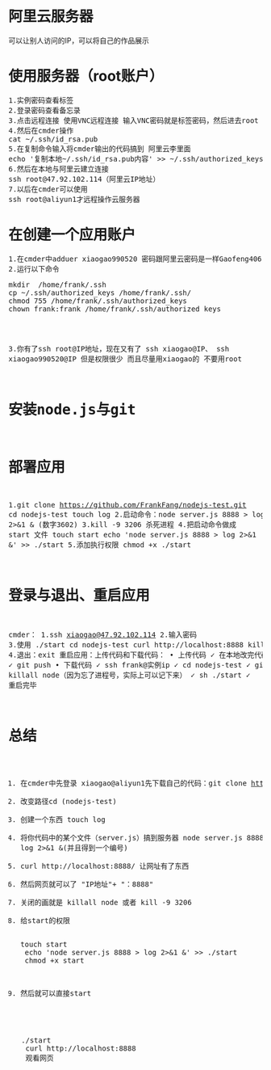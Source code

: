 # 阿里云服务器
可以让别人访问的IP，可以将自己的作品展示
# 使用服务器（root账户）
<pre>
1.实例密码查看标签
2.登录密码查看备忘录
3.点击远程连接 使用VNC远程连接 输入VNC密码就是标签密码，然后进去root + 密码（备忘录）
4.然后在cmder操作
cat ~/.ssh/id_rsa.pub
5.在复制命令输入将cmder输出的代码搞到 阿里云李里面
echo '复制本地~/.ssh/id_rsa.pub内容' >> ~/.ssh/authorized_keys
6.然后在本地与阿里云建立连接
ssh root@47.92.102.114（阿里云IP地址）
7.以后在cmder可以使用
ssh root@aliyun1才远程操作云服务器
</pre>
# 在创建一个应用账户
<pre>
1.在cmder中adduer xiaogao990520 密码跟阿里云密码是一样Gaofeng406
2.运行以下命令
<pre>
mkdir  /home/frank/.ssh
cp ~/.ssh/authorized_keys /home/frank/.ssh/
chmod 755 /home/frank/.ssh/authorized_keys
chown frank:frank /home/frank/.ssh/authorized_keys</pre>
3.你有了ssh root@IP地址，现在又有了 ssh xiaogao@IP、 ssh xiaogao990520@IP
但是权限很少 而且尽量用xiaogao的 不要用root
# 安装node.js与git
# 部署应用
1.git clone https://github.com/FrankFang/nodejs-test.git
cd nodejs-test
touch log
2.启动命令：node server.js 8888 > log 2>&1 & (数字3602)
3.kill -9 3206 杀死进程
4.把启动命令做成 start 文件 
touch start
echo 'node server.js 8888 > log 2>&1 &' >> ./start
5.添加执行权限 chmod +x ./start
# 登录与退出、重启应用
cmder：
1.ssh xiaogao@47.92.102.114
2.输入密码
3.使用
./start
cd nodejs-test
curl http://localhost:8888
killall node
4.退出：exit
重启应用：上传代码和下载代码：
• 上传代码
✓ 在本地改完代码
✓ git push
• 下载代码
✓ ssh frank@实例ip
✓ cd nodejs-test
✓ git pull
✓ killall node（因为忘了进程号，实际上可以记下来）
✓ sh ./start
✓ 重启完毕
# 总结
1. 在cmder中先登录 xiaogao@aliyun1先下载自己的代码：git clone https://github.com/FrankFang/nodejs-test.git
2. 改变路径cd (nodejs-test)
3. 创建一个东西 touch log
4.  将你代码中的某个文件（server.js）搞到服务器 node server.js 8888 > log 2>&1 &(并且得到一个编号)
5. curl http://localhost:8888/ 让网址有了东西
6. 然后网页就可以了 "IP地址"+ "：8888"
7. 关闭的画就是 killall node 或者 kill -9 3206
8. 给start的权限  
    <pre>touch start
    echo 'node server.js 8888 > log 2>&1 &' >> ./start
    chmod +x start</pre>
9. 然后就可以直接start
  <pre>
   ./start
    curl http://localhost:8888
    观看网页
    </pre>